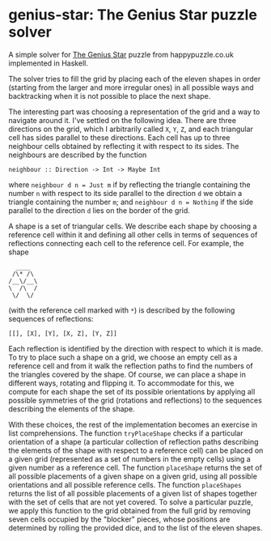# genius-star: The Genius Star puzzle solver

A simple solver for [The Genius
Star](https://www.happypuzzle.co.uk//uploads/downloads/the%20genius%20star%20instructions%20square.pdf)
puzzle from happypuzzle.co.uk implemented in Haskell.

The solver tries to fill the grid by placing each of the eleven shapes
in order (starting from the larger and more irregular ones) in all
possible ways and backtracking when it is not possible to place the
next shape.

The interesting part was choosing a representation of the grid and a
way to navigate around it.  I've settled on the following idea.  There
are three directions on the grid, which I arbitrarily called `X`, `Y`,
`Z`, and each triangular cell has sides parallel to these directions.
Each cell has up to three neighbour cells obtained by reflecting it
with respect to its sides.  The neighbours are described by the
function

	neighbour :: Direction -> Int -> Maybe Int

where `neighbour d n = Just m` if by reflecting the triangle
containing the number `n` with respect to its side parallel to the
direction `d` we obtain a triangle containing the number `m`; and
`neighbour d n = Nothing` if the side parallel to the direction `d`
lies on the border of the grid.

A shape is a set of triangular cells.  We describe each shape by
choosing a reference cell within it and defining all other cells in
terms of sequences of reflections connecting each cell to the
reference cell.  For example, the shape

	  ____
	 /\* /\
	/__\/__\
	\  /\  /
	 \/  \/

(with the reference cell marked with `*`) is described by the
following sequences of reflections:

	[[], [X], [Y], [X, Z], [Y, Z]]

Each reflection is identified by the direction with respect to which
it is made.  To try to place such a shape on a grid, we choose an
empty cell as a reference cell and from it walk the reflection paths
to find the numbers of the triangles covered by the shape.  Of course,
we can place a shape in different ways, rotating and flipping it.  To
accommodate for this, we compute for each shape the set of its
possible orientations by applying all possible symmetries of the grid
(rotations and reflections) to the sequences describing the elements
of the shape.

With these choices, the rest of the implementation becomes an exercise
in list comprehensions.  The function `tryPlaceShape` checks if a
particular orientation of a shape (a particular collection of
reflection paths describing the elements of the shape with respect to
a reference cell) can be placed on a given grid (represented as a set
of numbers in the empty cells) using a given number as a reference
cell.  The function `placeShape` returns the set of all possible
placements of a given shape on a given grid, using all possible
orientations and all possible reference cells.  The function
`placeShapes` returns the list of all possible placements of a given
list of shapes together with the set of cells that are not yet
covered.  To solve a particular puzzle, we apply this function to the
grid obtained from the full grid by removing seven cells occupied by
the "blocker" pieces, whose positions are determined by rolling the
provided dice, and to the list of the eleven shapes.
